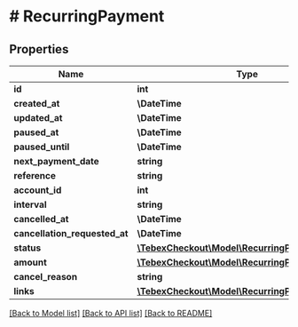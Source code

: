 # # RecurringPayment

## Properties

Name | Type | Description | Notes
------------ | ------------- | ------------- | -------------
**id** | **int** |  | [optional]
**created_at** | **\DateTime** |  | [optional]
**updated_at** | **\DateTime** |  | [optional]
**paused_at** | **\DateTime** |  | [optional]
**paused_until** | **\DateTime** |  | [optional]
**next_payment_date** | **string** |  | [optional]
**reference** | **string** |  | [optional]
**account_id** | **int** |  | [optional]
**interval** | **string** |  | [optional]
**cancelled_at** | **\DateTime** |  | [optional]
**cancellation_requested_at** | **\DateTime** |  | [optional]
**status** | [**\TebexCheckout\Model\RecurringPaymentStatus**](RecurringPaymentStatus.md) |  | [optional]
**amount** | [**\TebexCheckout\Model\RecurringPaymentAmount**](RecurringPaymentAmount.md) |  | [optional]
**cancel_reason** | **string** |  | [optional]
**links** | [**\TebexCheckout\Model\RecurringPaymentLinks**](RecurringPaymentLinks.md) |  | [optional]

[[Back to Model list]](../../README.md#models) [[Back to API list]](../../README.md#endpoints) [[Back to README]](../../README.md)
